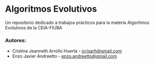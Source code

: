 # Algoritmos Evolutivos
Un repositorio dedicado a trabajos prácticos para la materia Algoritmos Evolutivos de la CEIA-FIUBA

### Autores:
- Cristina Jeanneth Arrollo Huerta - jcrisarh@gmail.com
- Enzo Javier Andreetto - enzo.andreetto@gmail.com